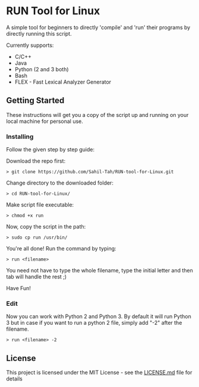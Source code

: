 # RUN Tool for Linux

A simple tool for beginners to directly 'compile' and 'run' their programs by directly running this script. 

Currently supports:
* C/C++
* Java
* Python (2 and 3 both) 
* Bash
* FLEX - Fast Lexical Analyzer Generator
 

## Getting Started

These instructions will get you a copy of the script up and running on your local machine for personal use.


### Installing

Follow the given step by step guide:

Download the repo first:
```
> git clone https://github.com/Sahil-Tah/RUN-tool-for-Linux.git
```

Change directory to the downloaded folder:
```
> cd RUN-tool-for-Linux/ 
```

Make script file executable: 
```
> chmod +x run
```

Now, copy the script in the path:
```
> sudo cp run /usr/bin/
```

You're all done! Run the command by typing:
```
> run <filename>
```

You need not have to type the whole filename, type the initial letter and then tab will handle the rest ;)

Have Fun!

### Edit

Now you can work with Python 2 and Python 3. By default it will run Python 3 but in case if you want to run a python 2 file, simply add "-2" after the filename.
```
> run <filename> -2
```

## License

This project is licensed under the MIT License - see the [LICENSE.md](LICENSE.md) file for details
